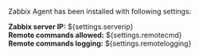 Zabbix Agent has been installed with following settings:
  
**Zabbix server IP:** ${settings.serverip}  
**Remote commands allowed:** ${settings.remotecmd}  
**Remote commands logging:** ${settings.remotelogging}
